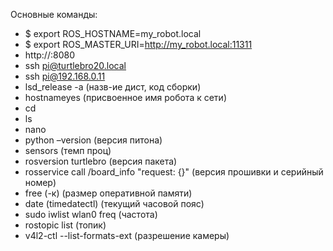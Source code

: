 Основные команды:

- $ export ROS_HOSTNAME=my_robot.local
- $ export ROS_MASTER_URI=http://my_robot.local:11311
-  http://<IP>:8080
- ssh pi@turtlebro20.local
- ssh pi@192.168.0.11
- lsd_release -a (назв-ие дист, код сборки)
- hostnameyes (присвоенное имя робота к сети)
- cd
- ls
- nano
- python –version (версия питона)
- sensors (темп проц)
- rosversion turtlebro (версия пакета)
- rosservice call /board_info "request: {}" (версия прошивки и серийный номер)
- free (-к) (размер оперативной памяти)
- date (timedatectl) (текущий часовой пояс)
- sudo iwlist wlan0 freq (частота)
- rostopic list (топик)
- v4l2-ctl --list-formats-ext (разрешение камеры)
